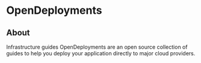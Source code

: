 # OpenDeployments

## About

Infrastructure guides
OpenDeployments are an open source collection of guides to help you deploy your application directly to major cloud providers.
